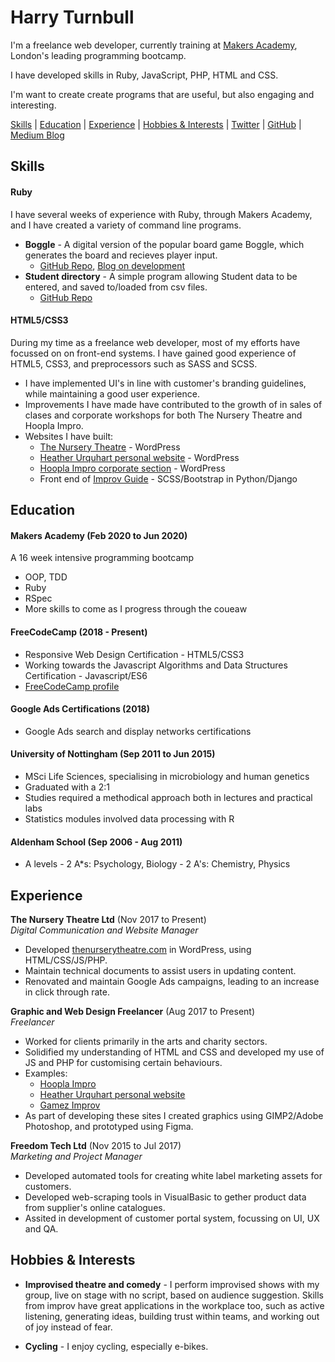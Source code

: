 # Harry Turnbull

I'm a freelance web developer, currently training at [Makers Academy](https://makers.tech/), London's leading programming bootcamp. 

I have developed skills in Ruby, JavaScript, PHP, HTML and CSS. 

I'm want to create create programs that are useful, but also engaging and interesting.

[Skills](#skills) | [Education](#experience) | [Experience](#experience) | [Hobbies & Interests](#hobbies-and-interests) | [Twitter](https://twitter.com/hturnbull) | [GitHub](https://github.com/hturnbull93) | [Medium Blog](https://medium.com/@hturnbull93)

## <a name="skills"></a>Skills

<!-- Consider skills relevant to software development. Then consider your best skills. Pick 2-4 skills and write a short descriptive paragraph for each one. You should demonstrate how capable you are at this skill with examples. -->

#### Ruby

I have several weeks of experience with Ruby, through Makers Academy, and I have created a variety of command line programs.

- **Boggle** - A digital version of the popular board game Boggle, which generates the board and recieves player input. 
  - [GitHub Repo](https://github.com/hturnbull93/boggle-in-ruby), [Blog on development](https://medium.com/@hturnbull93/boggle-in-ruby-dice-and-grids-425bb17625ee) 
- **Student directory** - A simple program allowing Student data to be entered, and saved to/loaded from csv files.
  - [GitHub Repo](https://github.com/hturnbull93/student-directory)

#### HTML5/CSS3

During my time as a freelance web developer, most of my efforts have focussed on on front-end systems. I have gained good experience of HTML5, CSS3, and preprocessors such as SASS and SCSS.

- I have implemented UI's in line with customer's branding guidelines, while maintaining a good user experience.
- Improvements I have made have contributed to the growth of in sales of clases and corporate workshops for both The Nursery Theatre and Hoopla Impro.
- Websites I have built:
  - [The Nursery Theatre](https://thenurserytheatre.com) - WordPress
  - [Heather Urquhart personal website](https://heatherurquhart.com) - WordPress
  - [Hoopla Impro corporate section](https://www.hooplaimpro.com/improv-corporate-training.html) - WordPress
  - Front end of [Improv Guide](https://improv.guide/) - SCSS/Bootstrap in Python/Django

<!-- #### Another Skill

Descriptive paragraph of how capable you are at this skill and, if relevant, how it has developed.

- I achieved A during my work at B (job, or otherwise)
- I contributed to the growth of X while doing Y (job, or otherwise)
- I built this, made this, broke this, fixed this, etc.
- A link to some on-line evidence (blogs, videos, articles, etc.) -->

## <a name="education"></a>Education

#### Makers Academy (Feb 2020 to Jun 2020)

A 16 week intensive programming bootcamp

- OOP, TDD
- Ruby
- RSpec
- More skills to come as I progress through the coueaw

#### FreeCodeCamp (2018 - Present)

- Responsive Web Design Certification - HTML5/CSS3
- Working towards the Javascript Algorithms and Data Structures Certification - Javascript/ES6
- [FreeCodeCamp profile](https://www.freecodecamp.org/hturnbull)

#### Google Ads Certifications (2018)

- Google Ads search and display networks certifications

#### University of Nottingham (Sep 2011 to Jun 2015)

- MSci Life Sciences, specialising in microbiology and human genetics
- Graduated with a 2:1
- Studies required a methodical approach both in lectures and practical labs
- Statistics modules involved data processing with R

#### Aldenham School (Sep 2006 - Aug 2011)

- A levels - 2 A*s: Psychology, Biology - 2 A's: Chemistry, Physics

## <a name="experience"></a>Experience

**The Nursery Theatre Ltd** (Nov 2017 to Present)    
*Digital Communication and Website Manager*  
- Developed [thenurserytheatre.com](https://thenurserytheatre.com) in WordPress, using HTML/CSS/JS/PHP.
- Maintain technical documents to assist users in updating content.
- Renovated and maintain Google Ads campaigns, leading to an increase in click through rate.

**Graphic and Web Design Freelancer** (Aug 2017 to Present)   
*Freelancer*
- Worked for clients primarily in the arts and charity sectors.
- Solidified my understanding of HTML and CSS and developed my use of JS and PHP for customising certain behaviours.
- Examples:
  - [Hoopla Impro](https://www.hooplaimpro.com)
  - [Heather Urquhart personal website](https://heatherurquhart.com)
  - [Gamez Improv](https://gamezimprov.com)
- As part of developing these sites I created graphics using GIMP2/Adobe Photoshop, and prototyped using Figma.

**Freedom Tech Ltd** (Nov 2015 to Jul 2017)    
*Marketing and Project Manager*
- Developed automated tools for creating white label marketing assets for customers.
- Developed web-scraping tools in VisualBasic to gether product data from supplier's online catalogues.
- Assited in development of customer portal system, focussing on UI, UX and QA.

## <a name="hobbies-and-interests"></a>Hobbies & Interests

- **Improvised theatre and comedy** - I perform improvised shows with my group, live on stage with no script, based on audience suggestion. Skills from improv have great applications in the workplace too, such as active listening, generating ideas, building trust within teams, and working out of joy instead of fear.


- **Cycling** - I enjoy cycling, especially e-bikes.